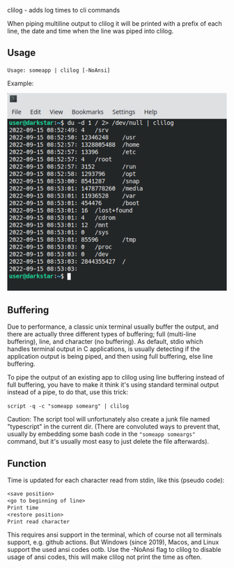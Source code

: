 clilog - adds log times to cli commands

When piping multiline output to clilog it will be printed with a prefix of each line,
the date and time when the line was piped into clilog.

## Usage

``Usage: someapp | clilog [-NoAnsi]``

Example:

![Terminal screenshot](term.png)

## Buffering

Due to performance, a classic unix terminal usually buffer the output, and there are actually
three different types of buffering; full (multi-line buffering), line, and character (no buffering).
As default, stdio which handles terminal output in C applications, is usually detecting if
the application output is being piped, and then using full buffering, else line buffering.

To pipe the output of an existing app to clilog using line buffering instead of full buffering,
you have to make it think it's using standard terminal output instead of a pipe, to do that,
use this trick:

``script -q -c "someapp somearg" | clilog``

Caution: The script tool will unfortunately also create a junk file named "typescript" in the current dir.
(There are convoluted ways to prevent that, usually by embedding some bash code in the
``"someapp someargs"`` command, but it's usually most easy to just delete the file afterwards).

## Function

Time is updated for each character read from stdin, like this (pseudo code):

    <save position>
    <go to beginning of line>
    Print time
    <restore position>
    Print read character

This requires ansi support in the terminal, which of course not all terminals support, e.g. github actions.
But Windows (since 2019), Macos, and Linux support the used ansi codes ootb. Use the -NoAnsi flag to clilog
to disable usage of ansi codes, this will make clilog not print the time as often.
